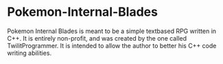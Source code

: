 Pokemon-Internal-Blades
=======================

Pokemon Internal Blades is meant to be a simple textbased RPG written in C++. 
It is entirely non-profit, and was created by the one called TwilitProgrammer.
It is intended to allow the author to better his C++ code writing abilities.
